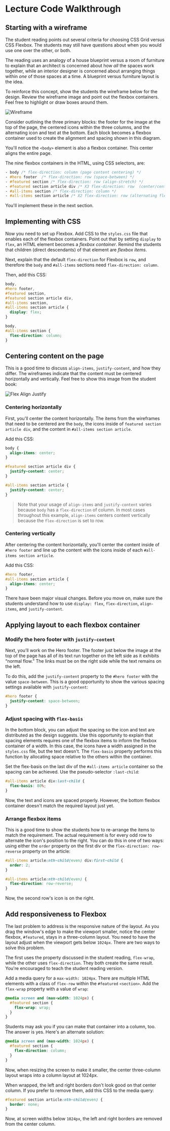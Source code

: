 # Lecture Code Walkthrough

## Starting with a wireframe

The student reading points out several criteria for choosing CSS Grid versus CSS Flexbox. The students may still have questions about when you would use one over the other, or both.

The reading uses an analogy of a house blueprint versus a room of furniture to explain that an architect is concerned about how _all_ the spaces work together, while an interior designer is concerned about arranging things within _one_ of those spaces at a time. A blueprint versus furniture layout is the idea.

To reinforce this concept, show the students the wireframe below for the design. Review the wireframe image and point out the flexbox containers. Feel free to highlight or draw boxes around them. 

![Wireframe](./wireframe.png)

Consider outlining the three primary blocks: the footer for the image at the top of the page, the centered icons within the three columns, and the alternating icon and text at the bottom. Each block becomes a flexbox container used to create the alignment and spacing shown in this diagram.

You'll notice the `<body>` element is also a flexbox container. This center aligns the entire page.

The nine flexbox containers in the HTML, using CSS selectors, are:

```css
- body /* flex-direction: column (page content centering) */
- #hero footer  /* flex-direction: row (space-between) */
- #featured section /* flex-direction: row (align-stretch) */
- #featured section article div /* X3 flex-direction: row  (center/center icon) */
- #all-items section /* flex-direction: column */
- #all-items section article /* X2 flex-direction: row (alternating flex order) */
```

You'll implement these in the next section.

## Implementing with CSS

Now you need to set up Flexbox. Add CSS to the `styles.css` file that enables each of the flexbox containers. Point out that by setting `display` to `flex`, an HTML element becomes a _flexbox container_. Remind the students that children (direct descendants) of that element are _flexbox items_.

Next, explain that the default `flex-direction` for Flexbox is `row`, and therefore the `body` and `#all-items` sections need `flex-direction: column`.

Then, add this CSS:

```css
body,
#hero footer,
#featured section,
#featured section article div,
#all-items section,
#all-items section article {
  display: flex;
}

body,
#all-items section {
  flex-direction: column;
}
```

## Centering content on the page

This is a good time to discuss `align-items`, `justify-content`, and how they differ. The wireframes indicate that the content must be centered horizontally and vertically. Feel free to show this image from the student book:

![Flex Align Justify](./flex-justify-align-start-end.png)

### Centering horizontally

First, you'll center the content horizontally. The items from the wireframes that need to be centered are the `body`, the icons inside of `featured section article div`, and the content in `#all-items section article`.

Add this CSS:

```css
body {
  align-items: center;
}

#featured section article div {
  justify-content: center;
}

#all-items section article {
  justify-content: center;
}
```

> Note that your usage of `align-items` and `justify-content` varies because `body` has a `flex-direction` of column. In most cases throughout this example, `align-items` centers content vertically because the `flex-direction` is set to row.

### Centering vertically

After centering the content horizontally, you'll center the content inside of `#hero footer` and line up the content with the icons inside of each `#all-items section article`.

Add this CSS:

```css
#hero footer,
#all-items section article {
  align-items: center;
}
```

There have been major visual changes. Before you move on, make sure the students understand how to use `display: flex`, `flex-direction`, `align-items`, and `justify-content`.

## Applying layout to each flexbox container

### Modify the hero footer with `justify-content`

Next, you’ll work on the Hero footer. The footer just below the image at the top of the page has all of its text run together on the left side as it exhibits “normal flow.” The links must be on the right side while the text remains on the left.

To do this, add the `justify-content` property to the `#hero footer` with the value `space-between`. This is a good opportunity to show the various spacing settings available with `justify-content`:

```css
#hero footer {
  justify-content: space-between;
}
```

### Adjust spacing with `flex-basis`

In the bottom block, you can adjust the spacing so the icon and text are distributed as the design suggests. Use this opportunity to explain that spacing elements requires one of the flexbox items to inform the flexbox container of a width. In this case, the icons have a width assigned in the `styles.css` file, but the text doesn't. The `flex-basis` property performs this function by allocating space relative to the others within the container.

Set the flex-basis on the last div of the `#all-items article` container so the spacing can be achieved. Use the pseudo-selector `:last-child`:

```css
#all-items article div:last-child {
  flex-basis: 80%;
}
```

Now, the text and icons are spaced properly. However, the bottom flexbox container doesn't match the required layout just yet.

### Arrange flexbox items

This is a good time to show the students how to re-arrange the items to match the requirement. The actual requirement is for every odd row to alternate the icon's position to the right. You can do this in one of two ways: using either the `order` property on the first div or the `flex-direction: row-reverse` property on the article:

```css
#all-items article:nth-child(even) div:first-child {
  order: 2;
}

#all-items article:nth-child(even) {
  flex-direction: row-reverse;
}
```

Now, the second row's icon is on the right.

## Add responsiveness to Flexbox

The last problem to address is the responsive nature of the layout. As you drag the window's edge to make the viewport smaller, notice the center flexbox, `#featured`, stays in a three-column layout. You need to have the layout adjust when the viewport gets below `1024px`. There are two ways to solve this problem.

The first uses the property discussed in the student reading, `flex-wrap`, while the other uses `flex-direction`. They both create the same result. You're encouraged to teach the student reading version.

Add a media query for a `max-width: 1024px`. There are multiple HTML elements with a class of `flex-row` within the `#featured` `<section>`. Add the `flex-wrap` property with a value of `wrap`:

```css
@media screen and (max-width: 1024px) {
  #featured section {
    flex-wrap: wrap;
  }
}
```

Students may ask you if you can make that container into a column, too. The answer is yes. Here's an alternate solution:

```css
@media screen and (max-width: 1024px) {
  #featured section {
    flex-direction: column;
  }
}
```

Now, when resizing the screen to make it smaller, the center three-column layout wraps into a column layout at 1024px.

When wrapped, the left and right borders don't look good on that center column. If you prefer to remove them, add this CSS to the media query:

```css
#featured section article:nth-child(even) {
  border: none;
}
```

Now, at screen widths below `1024px`, the left and right borders are removed from the center column.
